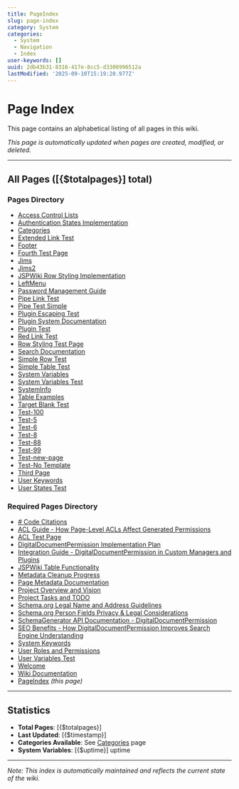 ```yaml
---
title: PageIndex
slug: page-index
category: System
categories:
  - System
  - Navigation
  - Index
user-keywords: []
uuid: 2db43b31-8316-417e-8cc5-d3306996512a
lastModified: '2025-09-10T15:19:20.977Z'
---
```

# Page Index

This page contains an alphabetical listing of all pages in this wiki.

*This page is automatically updated when pages are created, modified, or deleted.*

---

## All Pages ([{$totalpages}] total)

### Pages Directory

- [Access Control Lists](../pages/fc21285e-f332-48fa-a99b-aa67ab0def1a)
- [Authentication States Implementation](../pages/69c757dc-6f96-4bed-88db-69bbbf03bd05)
- [Categories](../pages/44343afc-73ab-4dc0-8a7e-05f9fbda23b3)
- [Extended Link Test](../pages/03cd1d1e-ad30-4d22-9aa3-8f2f8ef92465)
- [Footer](../pages/5baf3934-91c6-43e3-a095-8051c6b52dea)
- [Fourth Test Page](../pages/491f6078-c043-497e-b136-f3f69dd944a4)
- [Jims](../pages/3e9d348b-77ce-4aac-9ad5-9d982349970e)
- [Jims2](../pages/0c9c47ef-b9e6-483d-99a3-d90e4194a2a9)
- [JSPWiki Row Styling Implementation](../pages/1dc3c4c5-e23b-47f4-a013-506ba4393a60)
- [LeftMenu](../pages/ebd38c32-5175-41c2-910d-c74a7c53256a)
- [Password Management Guide](../pages/d1ac7023-f549-4397-a499-c65a92247226)
- [Pipe Link Test](../pages/110fc9ee-90ca-4e6d-b6fa-334ce3074205)
- [Pipe Test Simple](../pages/f8c003f6-e9c0-46da-bd1b-f6298b81f413)
- [Plugin Escaping Test](../pages/335e8400-e29b-41d4-a716-446655440002)
- [Plugin System Documentation](../pages/445e8400-e29b-41d4-a716-446655440003)
- [Plugin Test](../pages/225e8400-e29b-41d4-a716-446655440001)
- [Red Link Test](../pages/89d076df-7d15-4348-94f4-f2a4899a5926)
- [Row Styling Test Page](../pages/6668ded1-81f6-4f40-ac30-ecefe05a1d4e)
- [Search Documentation](../pages/fe7a378d-dfa5-4e37-9891-637568ebe0b4)
- [Simple Row Test](../pages/0e33affd-e810-4403-b573-1b67335c81f6)
- [Simple Table Test](../pages/00891f35-a5b8-4a8e-8826-7e25272a69b7)
- [System Variables](../pages/357a1552-84cd-469a-bf50-d34ff77fd6a0)
- [System Variables Test](../pages/04f1eb2d-8624-44a5-b278-37d5eaf4c88d)
- [SystemInfo](../pages/4ae1958a-513d-4826-b700-92004630ecdf)
- [Table Examples](../pages/8dbcbdd3-453d-43d4-bd53-f85d9eb17a32)
- [Target Blank Test](../pages/41359206-9d3e-4631-994e-eb105c64b674)
- [Test-100](../pages/cec40797-f45b-41fb-80cc-e35029005b8b)
- [Test-5](../pages/4001a4eb-1920-4a94-b8b1-1f2690f9a1c0)
- [Test-6](../pages/296b1b1a-00b2-4749-ae0b-8e6ec6d55b41)
- [Test-8](../pages/4a65f39e-e4bf-4c2e-8944-a616d5fa8d4a)
- [Test-88](../pages/8fdb4441-30ed-48b3-bc5a-7dd9f13ef820)
- [Test-99](../pages/c477f070-d896-4777-b7c7-b5c6e060ca75)
- [Test-new-page](../pages/5943a611-2a65-4fe9-96e4-861f2caa9931)
- [Test-No Template](../pages/5095d279-451b-463f-b731-4f4124fc4678)
- [Third Page](../pages/d508b0ef-b8c2-4f38-9777-cccbba4287c3)
- [User Keywords](../pages/e3bc8a66-9a68-47bb-af14-d6f8b611a3b2)
- [User States Test](../pages/68af9f22-57a7-4952-bda8-620106316200)

### Required Pages Directory

- [# Code Citations](4dc51681-086b-49d3-9183-145bc9999eb6)
- [ACL Guide - How Page-Level ACLs Affect Generated Permissions](7d21b372-3e9c-4ccc-a73f-b40a68861933)
- [ACL Test Page](a2b90316-87d4-4517-bffb-deeabddf460b)
- [DigitalDocumentPermission Implementation Plan](749e0fc7-0f71-483a-ab80-538d9c598352)
- [Integration Guide - DigitalDocumentPermission in Custom Managers and Plugins](50785c47-ed36-4c75-994e-15f3266df3d0)
- [JSPWiki Table Functionality](74924f75-636b-41bd-8a5b-77c9e8f92af1)
- [Metadata Cleanup Progress](e425f5a7-76da-4980-99a6-0bd2363e76d9)
- [Page Metadata Documentation](a40812e4-3a9d-42b5-b5a8-e89b41a46096)
- [Project Overview and Vision](242d6254-9c9a-4759-a72e-fb10864c5d4c)
- [Project Tasks and TODO](124f3d52-75a0-4e61-8008-de37d1da4ef6)
- [Schema.org Legal Name and Address Guidelines](eec552bd-34ae-475f-9cc0-4b043d90776e)
- [Schema.org Person Fields Privacy & Legal Considerations](6107ec19-4cf6-40e3-af3d-f7fa4f1fa4da)
- [SchemaGenerator API Documentation - DigitalDocumentPermission](135e6f01-501e-46c5-8186-0252f764e64f)
- [SEO Benefits - How DigitalDocumentPermission Improves Search Engine Understanding](fcae89c7-095f-42e1-ac47-9135ae5ab497)
- [System Keywords](5100a3df-0d87-4d85-87de-359f51029c67)
- [User Roles and Permissions](6686984e-3def-4050-94e4-4620872398be)
- [User Variables Test](99298fc1-8800-4e75-aac3-ac0176bd41cc)
- [Welcome](c4f1e946-cfcd-4c24-b7af-b66642d402c9)
- [Wiki Documentation](9e4cc61d-be63-41b2-b0e8-982fff52dc15)
- [PageIndex](PageIndex) *(this page)*

---

## Statistics

- **Total Pages**: [{$totalpages}]
- **Last Updated**: [{$timestamp}]
- **Categories Available**: See [Categories](Categories) page
- **System Variables**: [{$uptime}] uptime

---

*Note: This index is automatically maintained and reflects the current state of the wiki.*
